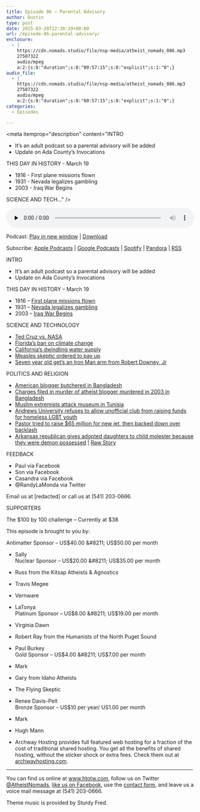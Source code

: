 ```yaml
---
title: Episode 86 – Parental Advisory
author: Dustin
type: post
date: 2015-03-20T22:38:19+00:00
url: /episode-86-parental-advisory/
enclosure:
  - |
    https://cdn.nomads.studio/file/nsp-media/atheist_nomads_086.mp3
    27507322
    audio/mpeg
    a:2:{s:8:"duration";s:8:"00:57:15";s:8:"explicit";s:1:"0";}
audio_file:
  - |
    https://cdn.nomads.studio/file/nsp-media/atheist_nomads_086.mp3
    27507322
    audio/mpeg
    a:2:{s:8:"duration";s:8:"00:57:15";s:8:"explicit";s:1:"0";}
categories:
  - Episodes

---
```

<div itemscope itemtype="http://schema.org/AudioObject">
  <meta itemprop="name" content="Episode 86 &#8211; Parental Advisory" />
  
  <meta itemprop="uploadDate" content="2015-03-20T16:38:19-06:00" />
  
  <meta itemprop="encodingFormat" content="audio/mpeg" />
  
  <meta itemprop="duration" content="PT57M15S" />
  
  <meta itemprop="description" content="INTRO
* It’s an adult podcast so a parental advisory will be added
* Update on Ada County’s Invocations

THIS DAY IN HISTORY - March 19

* 1916 - First plane missions flown
* 1931 - Nevada legalizes gambling
* 2003 - Iraq War Begins

SCIENCE AND TECH..." />
  
  <meta itemprop="contentUrl" content="https://dts.podtrac.com/redirect.mp3/cdn.nomads.studio/file/nsp-media/atheist_nomads_086.mp3" />
  
  <meta itemprop="contentSize" content="26.2" />
  </p> 
  
  <div class="powerpress_player" id="powerpress_player_8341">
    <audio class="wp-audio-shortcode" id="audio-5152-85" preload="none" style="width: 100%;" controls="controls"><source type="audio/mpeg" src="https://dts.podtrac.com/redirect.mp3/cdn.nomads.studio/file/nsp-media/atheist_nomads_086.mp3?_=85" /><a href="https://dts.podtrac.com/redirect.mp3/cdn.nomads.studio/file/nsp-media/atheist_nomads_086.mp3">https://dts.podtrac.com/redirect.mp3/cdn.nomads.studio/file/nsp-media/atheist_nomads_086.mp3</a></audio>
  </div>
</div>

<p class="powerpress_links powerpress_links_mp3">
  Podcast: <a href="https://dts.podtrac.com/redirect.mp3/cdn.nomads.studio/file/nsp-media/atheist_nomads_086.mp3" class="powerpress_link_pinw" target="_blank" title="Play in new window" onclick="return powerpress_pinw('https://htotw.com/?powerpress_pinw=5152-podcast');" rel="nofollow">Play in new window</a> | <a href="https://dts.podtrac.com/redirect.mp3/cdn.nomads.studio/file/nsp-media/atheist_nomads_086.mp3" class="powerpress_link_d" title="Download" rel="nofollow" download="atheist_nomads_086.mp3">Download</a>
</p>

<p class="powerpress_links powerpress_subscribe_links">
  Subscribe: <a href="https://podcasts.apple.com/us/podcast/humanists-take-on-the-world/id530050098?mt=2&ls=1" class="powerpress_link_subscribe powerpress_link_subscribe_itunes" target="_blank" title="Subscribe on Apple Podcasts" rel="nofollow">Apple Podcasts</a> | <a href="https://www.google.com/podcasts?feed=aHR0cDovL2F0aGVpc3Rub21hZHMubGlic3luLmNvbS9yc3M%3D" class="powerpress_link_subscribe powerpress_link_subscribe_googleplay" target="_blank" title="Subscribe on Google Podcasts" rel="nofollow">Google Podcasts</a> | <a href="https://open.spotify.com/show/3LzK2xZGike6Tc1GEMtMbr?si=LieN9SNuTpq96smuaUsH8A" class="powerpress_link_subscribe powerpress_link_subscribe_spotify" target="_blank" title="Subscribe on Spotify" rel="nofollow">Spotify</a> | <a href="https://www.pandora.com/podcast/atheist-nomads/PC:10122?corr=62071012&part=ug" class="powerpress_link_subscribe powerpress_link_subscribe_pandora" target="_blank" title="Subscribe on Pandora" rel="nofollow">Pandora</a> | <a href="https://htotw.com/feed/podcast/" class="powerpress_link_subscribe powerpress_link_subscribe_rss" target="_blank" title="Subscribe via RSS" rel="nofollow">RSS</a>
</p>

INTRO  
* It’s an adult podcast so a parental advisory will be added  
* Update on Ada County’s Invocations

THIS DAY IN HISTORY &#8211; March 19

* 1916 &#8211; <a href="http://www.history.com/this-day-in-history/first-u-s-air-combat-mission-begins" target="_blank" rel="noopener">First plane missions flown</a>  
* 1931 &#8211; <a href="http://www.history.com/this-day-in-history/nevada-legalizes-gambling" target="_blank" rel="noopener">Nevada legalizes gambling</a>  
* 2003 &#8211; <a href="http://www.history.com/this-day-in-history/war-in-iraq-begins" target="_blank" rel="noopener">Iraq War Begins</a>

SCIENCE AND TECHNOLOGY

* <a href="http://mashable.com/2015/03/12/ted-cruz-nasa-earth-science-attack/" target="_blank" rel="noopener">Ted Cruz vs. NASA</a>  
* <a href="http://www.miamiherald.com/news/state/florida/article12983720.html" target="_blank" rel="noopener">Florida’s ban on climate change</a>  
* <a href="http://www.rawstory.com/rs/2015/03/california-only-has-one-years-worth-of-water-left-nasa-scientist-warns/" target="_blank" rel="noopener">California’s dwindling water supply</a>  
* <a href="http://www.bbc.com/news/world-europe-31864218" target="_blank" rel="noopener">Measles skeptic ordered to pay up</a>  
* <a href="http://www.engadget.com/2015/03/13/3d-printed-iron-man-gauntlet-becomes-a-kids-awesome-bionic-arm/" target="_blank" rel="noopener">Seven year old get’s an Iron Man arm from Robert Downey, Jr</a>

POLITICS AND RELIGION

* <a href="http://www.cnn.com/2015/02/28/asia/bangladeshi-american-blogger-dead/" target="_blank" rel="noopener">American blogger butchered in Bangladesh</a>  
* <a href="http://www.dw.de/eight-accused-of-2013-murder-of-atheist-blogger-in-bangladesh/a-18322552" target="_blank" rel="noopener">Charges filed in murder of atheist blogger murdered in 2003 in Bangladesh</a>  
* <a href="http://www.msn.com/en-us/news/world/islamic-state-group-claims-tunisia-attack-that-killed-23/ar-BBiqmqN" target="_blank" rel="noopener">Muslim extremists attack museum in Tunisia</a>  
* <a href="http://www.queerty.com/christian-college-cancels-bake-sale-for-gay-youth-students-raise-10000-anyway-20150313" target="_blank" rel="noopener">Andrews University refuses to allow unofficial club from raising funds for homeless LGBT youth</a>  
* <a href="http://www.rawstory.com/rs/2015/03/prosperity-gospel-pastor-pulls-online-appeal-for-congregation-to-buy-him-a-new-65-million-jet/" target="_blank" rel="noopener">Pastor tried to raise $65 million for new jet, then backed down over backlash</a>  
* <a href="http://www.arktimes.com/arkansas/casting-out-demons-why-justin-harris-got-rid-of-kids-he-applied-pressure-to-adopt/Content?oid=3725371" target="_blank" rel="noopener">Arkansas republican gives adopted daughters to child molester because they were demon possessed</a> | <a href="http://www.rawstory.com/rs/2015/03/arkansas-republican-gave-adopted-girls-to-rapist-because-they-were-possessed-by-demons-report/" target="_blank" rel="noopener">Raw Story</a>

FEEDBACK

* Paul via Facebook  
* Son via Facebook  
* Casandra via Facebook  
* @RandyLaMonda via Twitter

Email us at [redacted] or call us at (541) 203-0666.

SUPPORTERS

The $100 by 100 challenge &#8211; Currently at $38

This episode is brought to you by:

Antimatter Sponsor &#8211; US$40.00 &#8211; US$50.00 per month  
* Sally  
Nuclear Sponsor &#8211; US$20.00 &#8211; US$35.00 per month  
* Russ from the Kitsap Atheists & Agnostics  
* Travis Megee  
* Vernware  
* LaTonya  
Platinum Sponsor &#8211; US$8.00 &#8211; US$19.00 per month  
* Virginia Dawn  
* Robert Ray from the Humanists of the North Puget Sound  
* Paul Burkey  
Gold Sponsor &#8211; US$4.00 &#8211; US$7.00 per month  
* Mark  
* Gary from Idaho Atheists  
* The Flying Skeptic  
* Renee Davis-Pelt  
Bronze Sponsor &#8211; US$10 per year/ US1.00 per month  
* Mark  
* Hugh Mann

* Archway Hosting provides full featured web hosting for a fraction of the cost of traditional shared hosting. You get all the benefits of shared hosting, without the sticker shock or extra fees. Check them out at <a href="http://archwayhosting.com/" target="_blank" rel="noopener">archwayhosting.com</a>.

<hr width="500" />

You can find us online at <a href="https://www.htotw.com/" target="_blank" rel="noopener">www.htotw.com</a>, follow us on Twitter <a href="https://htotw.com/twitter" target="_blank" rel="noopener">@AtheistNomads</a>, <a href="https://htotw.com/facebook" target="_blank" rel="noopener">like us on Facebook</a>, use the [contact form](https://htotw.com/contact), and leave us a voice mail message at (541) 203-0666.

Theme music is provided by Sturdy Fred.